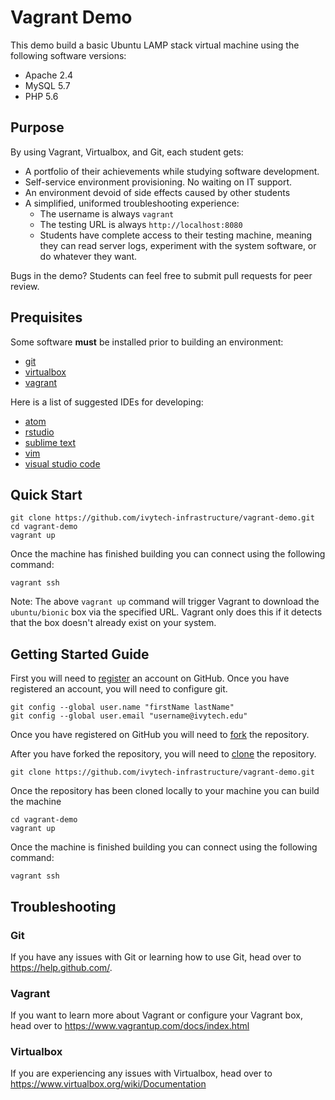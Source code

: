 # Vagrant Demo
This demo build a basic Ubuntu LAMP stack virtual machine using the following software versions:
 * Apache 2.4
 * MySQL 5.7
 * PHP 5.6

## Purpose
By using Vagrant, Virtualbox, and Git, each student gets:
  - A portfolio of their achievements while studying software development.
  - Self-service environment provisioning.  No waiting on IT support.
  - An environment devoid of side effects caused by other students
  - A simplified, uniformed troubleshooting experience:
    - The username is always `vagrant`
    - The testing URL is always `http://localhost:8080`
    - Students have complete access to their testing machine, meaning they can
      read server logs, experiment with the system software, or do whatever they want.

Bugs in the demo?  Students can feel free to submit pull requests for peer review.

## Prequisites
Some software **must** be installed prior to building an environment:

  - [git](https://git-scm.com/downloads)
  - [virtualbox](https://www.virtualbox.org/)
  - [vagrant](https://vagrantup.com/)

Here is a list of suggested IDEs for developing:
  - [atom](https://atom.io)
  - [rstudio](https://www.rstudio.com)
  - [sublime text](https://sublimetext.com)
  - [vim](https://vim.org)
  - [visual studio code](https://code.visualstudio.com/)

## Quick Start
```
git clone https://github.com/ivytech-infrastructure/vagrant-demo.git
cd vagrant-demo
vagrant up
```

Once the machine has finished building you can connect using the following command:
```
vagrant ssh 
```

Note: The above `vagrant up` command will trigger Vagrant to download the `ubuntu/bionic` box via the specified URL.
Vagrant only does this if it detects that the box doesn't already exist on your system.

## Getting Started Guide
First you will need to [register](https://github.com/join/) an account on GitHub.  Once you have registered an account,
you will need to configure git.

```
git config --global user.name "firstName lastName"
git config --global user.email "username@ivytech.edu"
```

Once you have registered on GitHub you will need to [fork](https://help.github.com/articles/fork-a-repo/) the repository.

After you have forked the repository, you will need to [clone](https://help.github.com/articles/cloning-a-repository/) the repository.
```
git clone https://github.com/ivytech-infrastructure/vagrant-demo.git
```

Once the repository has been cloned locally to your machine you can build the machine
```
cd vagrant-demo
vagrant up
```

Once the machine is finished building you can connect using the following command:
```
vagrant ssh
```

## Troubleshooting
### Git
If you have any issues with Git or learning how to use Git, head over to https://help.github.com/.

### Vagrant
If you want to learn more about Vagrant or configure your Vagrant box, head over to https://www.vagrantup.com/docs/index.html

### Virtualbox
If you are experiencing any issues with Virtualbox, head over to https://www.virtualbox.org/wiki/Documentation
